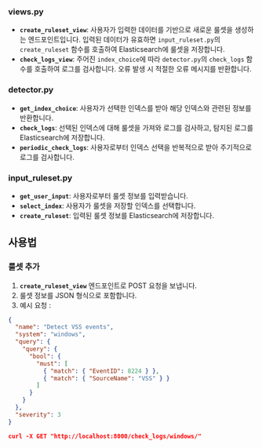 ### views.py

- **`create_ruleset_view`**: 사용자가 입력한 데이터를 기반으로 새로운 룰셋을 생성하는 엔드포인트입니다. 입력된 데이터가 유효하면 `input_ruleset.py`의 `create_ruleset` 함수를 호출하여 Elasticsearch에 룰셋을 저장합니다.
- **`check_logs_view`**: 주어진 `index_choice`에 따라 `detector.py`의 `check_logs` 함수를 호출하여 로그를 검사합니다. 오류 발생 시 적절한 오류 메시지를 반환합니다.

### detector.py

- **`get_index_choice`**: 사용자가 선택한 인덱스를 받아 해당 인덱스와 관련된 정보를 반환합니다.
- **`check_logs`**: 선택된 인덱스에 대해 룰셋을 가져와 로그를 검사하고, 탐지된 로그를 Elasticsearch에 저장합니다.
- **`periodic_check_logs`**: 사용자로부터 인덱스 선택을 반복적으로 받아 주기적으로 로그를 검사합니다.

### input_ruleset.py

- **`get_user_input`**: 사용자로부터 룰셋 정보를 입력받습니다.
- **`select_index`**: 사용자가 룰셋을 저장할 인덱스를 선택합니다.
- **`create_ruleset`**: 입력된 룰셋 정보를 Elasticsearch에 저장합니다.

## 사용법

### 룰셋 추가

1. **`create_ruleset_view`** 엔드포인트로 POST 요청을 보냅니다.
2. 룰셋 정보를 JSON 형식으로 포함합니다.
3. 예시 요청 :

```json
{
  "name": "Detect VSS events",
  "system": "windows",
  "query": {
    "query": {
      "bool": {
        "must": [
          { "match": { "EventID": 8224 } },
          { "match": { "SourceName": "VSS" } }
        ]
      }
    }
  },
  "severity": 3
}

curl -X GET "http://localhost:8000/check_logs/windows/"
```